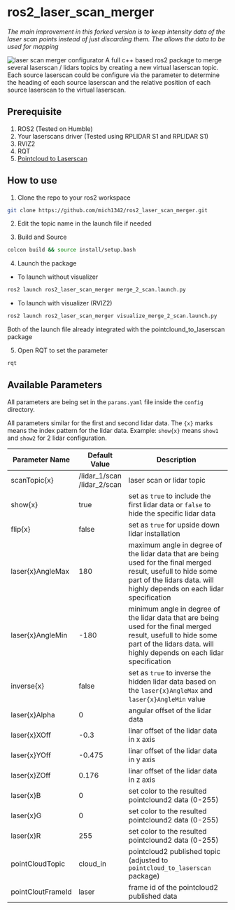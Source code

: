 # ros2_laser_scan_merger

*The main improvement in this forked version is to keep intensity data of the laser scan points instead of just discarding them. The allows the data to be used for mapping*

![laser scan merger configurator](https://github.com/mich1342/ros2_laser_scan_merger/blob/main/LidarCallbration.png)
A full c++ based ros2 package to merge several laserscan / lidars topics by creating a new virtual laserscan topic. Each source laserscan could be configure via the parameter to determine the heading of each source laserscan and the relative position of each source laserscan to the virtual laserscan.

## Prerequisite
1. ROS2 (Tested on Humble)
2. Your laserscans driver (Tested using RPLIDAR S1 and RPLIDAR S1)
3. RVIZ2
4. RQT
5. [Pointcloud to Laserscan](https://github.com/ros-perception/pointcloud_to_laserscan)

## How to use 
1. Clone the repo to your ros2 workspace
```bash
git clone https://github.com/mich1342/ros2_laser_scan_merger.git
```
2. Edit the topic name in the launch file if needed

3. Build and Source
```bash
colcon build && source install/setup.bash
```
4. Launch the package
- To launch without visualizer
```bash
ros2 launch ros2_laser_scan_merger merge_2_scan.launch.py
```
- To launch with visualizer (RVIZ2)
```bash
ros2 launch ros2_laser_scan_merger visualize_merge_2_scan.launch.py
```
Both of the launch file already integrated with the pointclound_to_laserscan package 

5. Open RQT to set the parameter
```bash
rqt
```

## Available Parameters

All parameters are being set in the `params.yaml` file inside the `config` directory.

All parameters similar for the first and second lidar data. The `{x}` marks means the index pattern for the lidar data. Example: `show{x}` means `show1` and `show2` for 2 lidar configuration.

| Parameter Name | Default Value | Description |
|----------------|---------------|-------------|
| scanTopic{x} | /lidar_1/scan <br/> /lidar_2/scan |  laser scan or lidar topic |
| show{x} | true | set as `true` to include the first lidar data or `false` to hide the specific lidar data |
| flip{x} | false | set as `true` for upside down lidar installation |
| laser{x}AngleMax | 180 | maximum angle in degree of the lidar data that are being used for the final merged result, usefull to hide some part of the lidars data. will highly depends on each lidar specification |
| laser{x}AngleMin | -180 | minimum angle in degree of the lidar data that are being used for the final merged result, usefull to hide some part of the lidars data. will highly depends on each lidar specification |
| inverse{x} | false | set as `true` to inverse the hidden lidar data based on the `laser{x}AngleMax` and `laser{x}AngleMin` value |
| laser{x}Alpha | 0 | angular offset of the lidar data |
| laser{x}XOff | -0.3 | linar offset of the lidar data in x axis |
| laser{x}YOff | -0.475 | linar offset of the lidar data in y axis |
| laser{x}ZOff | 0.176 | linar offset of the lidar data in z axis |
| laser{x}B | 0 | set color to the resulted pointclound2 data (0-255) |
| laser{x}G | 0 | set color to the resulted pointclound2 data (0-255) |
| laser{x}R | 255 | set color to the resulted pointclound2 data (0-255) |
| pointCloudTopic | cloud_in | pointcloud2 published topic (adjusted to `pointcloud_to_laserscan` package) |
| pointCloutFrameId | laser | frame id of the pointcloud2 published data |
